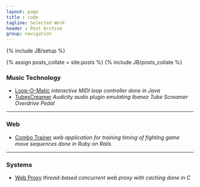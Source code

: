 ```yaml
---
layout: page
title : code
tagline: Selected Work
header : Post Archive
group: navigation
---
```

{% include JB/setup %}

{% assign posts_collate = site.posts %}
{% include JB/posts_collate %}


### Music Technology
-   [Loop-O-Matic](https://github.com/kverrier/Loop-o-matic-Interactive-Music-System)
_interactive MIDI loop controller done in Java_ 
-   [TubesCreamer](https://github.com/kverrier/TubesCreamer)
_Audicity audio plugin emulating Ibanez Tube Screamer Overdrive Pedal_

---

### Web
-   [Combo Trainer](https://github.com/kverrier/trainer)
_web application for training timing of fighting game move sequences done in Ruby on
Rails_
    
---

### Systems
-   [Web Proxy](https://github.com/kverrier/Web-Proxy)
_thread-based concurrent web proxy with caching done in C_

